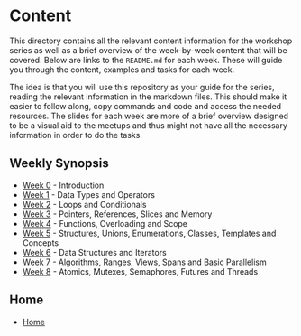 # Content

This directory contains all the relevant content information for the workshop series as well as a brief overview of the week-by-week content that will be covered. Below are links to the `README.md` for each week. These will guide you through the content, examples and tasks for each week.

The idea is that you will use this repository as your guide for the series, reading the relevant information in the markdown files. This should make it easier to follow along, copy commands and code and access the needed resources. The slides for each week are more of a brief overview designed to be a visual aid to the meetups and thus might not have all the necessary information in order to do the tasks.

## Weekly Synopsis

- [Week 0](/content/week0/README.md) - Introduction
- [Week 1](/content/week1/README.md) - Data Types and Operators
- [Week 2](/content/week2/README.md) - Loops and Conditionals
- [Week 3](/content/week3/README.md) - Pointers, References, Slices and Memory
- [Week 4](/content/week4/README.md) - Functions, Overloading and Scope
- [Week 5](/content/week5/README.md) - Structures, Unions, Enumerations, Classes, Templates and Concepts
- [Week 6](/content/week6/README.md) - Data Structures and Iterators
- [Week 7](/content/week7/README.md) - Algorithms, Ranges, Views, Spans and Basic Parallelism
- [Week 8](/content/week8/README.md) - Atomics, Mutexes, Semaphores, Futures and Threads

## Home

- [Home](/README.md)
